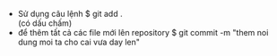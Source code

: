 - Sử dụng câu lệnh 
$ git add .  
(có dấu chấm)
- để thêm tất cả các file mới lên repository
$ git commit -m "them noi dung moi ta cho cai vưa day len"